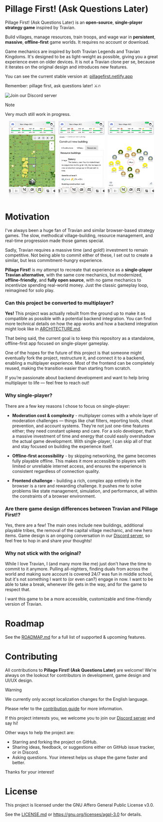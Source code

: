 # Pillage First! (Ask Questions Later)

Pillage First! (Ask Questions Later) is an **open-source**, **single-player** **strategy game** inspired by Travian.

Build villages, manage resources, train troops, and wage war in **persistent**, **massive**, **offline-first** game
worlds. It requires no account or
download.

Game mechanics are inspired by both Travian Legends and Travian Kingdoms. It's designed to be as light-weight as
possible, giving you a
great experience even on older devices. It is not a Travian clone per se, because it iterates on the original design and
introduces new
features.

You can see the current stable version at: [pillagefirst.netlify.app](https://pillagefirst.netlify.app)

Remember: pillage first, ask questions later! ⚔️🔥

![Join our Discord server](https://img.shields.io/discord/1282804642807283842?style=flat&logo=discord&logoColor=white&label=Join%20our%20Discord%20server&labelColor=%235865F2)

> [!NOTE]
> Very much still work in progress.

<p align="center">
  <img src="/.github/assets/mobile-map-view.png" width="30%">
  &nbsp;
  <img src="/.github/assets/mobile-building-construction-list.png" width="30%">
  &nbsp;
  <img src="/.github/assets/mobile-resources-view.png" width="30%">
</p>

# Motivation

I've always been a huge fan of Travian and similar browser-based strategy games. The slow, methodical village-building,
resource management,
and real-time progression made those games special.

Sadly, Travian requires a massive time (and gold!) investment to remain competitive. Not being able to commit either of
these, I set out to
create a similar, but less commitment-hungry experience.

**Pillage First!** is my attempt to recreate that experience as a **single-player Travian alternative**, with the same
core mechanics, but
modernized,
**offline-friendly**, and **fully open source**, with no game mechanics to incentivize spending real-world money. Just
the classic gameplay
loop,
reimagined for solo play.

### Can this project be converted to multiplayer?

**Yes!** This project was actually rebuilt from the ground up to make it as compatible as possible with a potential
backend integration.
You can find more technical details on how the app works and how a backend integration might look like
in [ARCHITECTURE.md](/docs/ARCHITECTURE.md).

That being said, the current goal is to keep this repository as a standalone, offline-first app focused on single-player
gameplay.

One of the hopes for the future of this project is that someone might eventually fork the project, restructure it, and
connect it to a
backend, enabling a multiplayer experience. Most of the frontend can be completely reused, making the transition easier
than starting from
scratch.

If you’re passionate about backend development and want to help bring multiplayer to life — feel free to reach out!

### Why single-player?

There are a few key reasons I chose to focus on single-player:

- **Moderation cost & complexity** - multiplayer comes with a whole layer of moderation challenges — things like chat
  filters, reporting tools, cheat
  prevention, and account systems. They’re not just one-time features either; they need constant upkeep and care. For a
  solo developer, that’s a massive investment of time and energy that could easily overshadow the actual game
  development. With single-player, I can skip all of that and stay focused on building the experience itself.


- **Offline-first accessibility** - by skipping networking, the game becomes fully
  playable offline. This makes it more
  accessible to players with limited or unreliable internet access, and ensures the experience is consistent regardless
  of connection quality.


- **Frontend challenge** - building a rich, complex app entirely in the browser is a rare and rewarding challenge. It
  pushes me to solve problems
  like state management, simulation, and performance, all within the constraints of a browser environment.

### Are there game design differences between Travian and Pillage First!?

Yes, there are a few! The main ones include new buildings, additional playable tribes, the removal of the capital
village mechanic, and new hero items. Game design is an ongoing conversation in
our [Discord server](https://discord.gg/Ep7NKVXUZA), so feel free to hop in and share your thoughts!

### Why not stick with the original?

While I love Travian, I (and many more like me) just don't have the time to commit to it
anymore. Pulling all-nighters, finding duals from across the world and making sure account is covered 24/7 was fun in
middle school, but it's not something I want to (or even can?) engage in now. I want to be able to take a break,
whenever life gets in the way, and for the game to respect that.

I want this game to be a more accessible, customizable and time-friendly version of Travian.

# Roadmap

See the [ROADMAP.md](/docs/ROADMAP.md) for a full list of supported & upcoming features.

# Contributing

All contributions to **Pillage First! (Ask Questions Later)** are welcome! We're always on the lookout for contributors
in development, game
design and UI/UX design.

> [!WARNING]
> We currently only accept localization changes for the English language.

Please refer to the [contribution guide](./CONTRIBUTING.md) for more information.

If this project interests you, we welcome you to join our [Discord server](https://discord.gg/Ep7NKVXUZA) and say hi!

Other ways to help the project are:

- Starring and forking the project on GitHub.
- Sharing ideas, feedback, or suggestions either on GitHub issue tracker, or in Discord.
- Asking questions. Your interest helps us shape the game faster and better.

Thanks for your interest!

# License

This project is licensed under the GNU Affero General Public License v3.0.

See the [LICENSE.md](/LICENSE.md) or https://gnu.org/licenses/agpl-3.0 for details.
